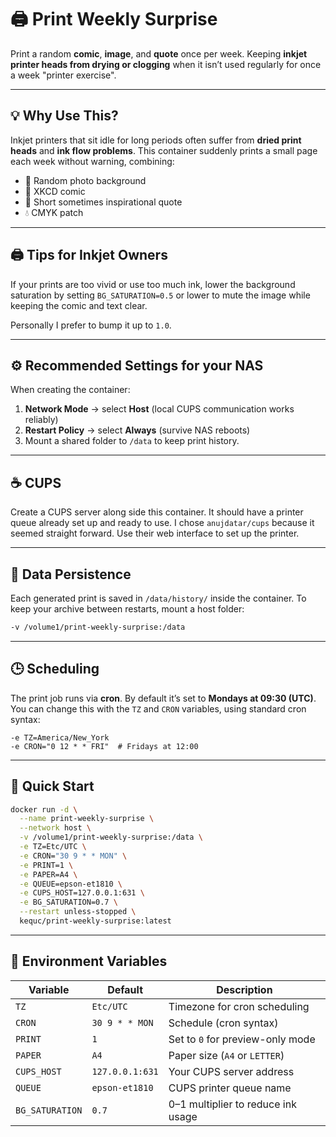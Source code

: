 # 🖨️ Print Weekly Surprise

Print a random **comic**, **image**, and **quote** once per week. Keeping **inkjet printer heads from drying or clogging** when it isn’t used regularly for once a week "printer exercise".

---

## 💡 Why Use This?

Inkjet printers that sit idle for long periods often suffer from **dried print heads** and **ink flow problems**. This container suddenly prints a small page each week without warning, combining:

- 🎨 Random photo background
- 🧠 XKCD comic
- 💬 Short sometimes inspirational quote
- 💧 CMYK patch

---

## 🖨️ Tips for Inkjet Owners

If your prints are too vivid or use too much ink, lower the background saturation by setting `BG_SATURATION=0.5` or lower to mute the image while keeping the comic and text clear.

Personally I prefer to bump it up to `1.0`.

---

## ⚙️ Recommended Settings for your NAS

When creating the container:

1. **Network Mode** → select **Host** (local CUPS communication works reliably)
2. **Restart Policy** → select **Always** (survive NAS reboots)
3. Mount a shared folder to `/data` to keep print history.

---

## ☕️ CUPS

Create a CUPS server along side this container. It should have a printer queue already set up and ready to use. I chose `anujdatar/cups` because it seemed straight forward. Use their web interface to set up the printer.

---

## 📁 Data Persistence

Each generated print is saved in `/data/history/` inside the container.
To keep your archive between restarts, mount a host folder:

```bash
-v /volume1/print-weekly-surprise:/data
````

---

## 🕒 Scheduling

The print job runs via **cron**.
By default it’s set to **Mondays at 09:30 (UTC)**.
You can change this with the `TZ` and `CRON` variables, using standard cron syntax:

```
-e TZ=America/New_York
-e CRON="0 12 * * FRI"  # Fridays at 12:00
```

---

## 🚀 Quick Start

```bash
docker run -d \
  --name print-weekly-surprise \
  --network host \
  -v /volume1/print-weekly-surprise:/data \
  -e TZ=Etc/UTC \
  -e CRON="30 9 * * MON" \
  -e PRINT=1 \
  -e PAPER=A4 \
  -e QUEUE=epson-et1810 \
  -e CUPS_HOST=127.0.0.1:631 \
  -e BG_SATURATION=0.7 \
  --restart unless-stopped \
  kequc/print-weekly-surprise:latest
```

---

## 🧩 Environment Variables

| Variable        | Default         | Description                        |
| --------------- | --------------- | ---------------------------------- |
| `TZ`            | `Etc/UTC`       | Timezone for cron scheduling       |
| `CRON`          | `30 9 * * MON`  | Schedule (cron syntax)             |
| `PRINT`         | `1`             | Set to `0` for preview-only mode   |
| `PAPER`         | `A4`            | Paper size (`A4` or `LETTER`)      |
| `CUPS_HOST`     | `127.0.0.1:631` | Your CUPS server address           |
| `QUEUE`         | `epson-et1810`  | CUPS printer queue name            |
| `BG_SATURATION` | `0.7`           | 0–1 multiplier to reduce ink usage |

